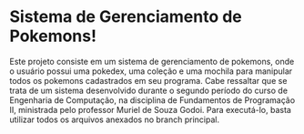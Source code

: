 # Sistema de Gerenciamento de Pokemons!

Este projeto consiste em um sistema de gerenciamento de pokemons, onde o usuário possui uma pokedex, uma coleção e uma mochila para manipular todos os pokemons cadastrados em seu programa.
Cabe ressaltar que se trata de um sistema desenvolvido durante o segundo período do curso de Engenharia de Computação, na disciplina de Fundamentos de Programação II, ministrada pelo professor Muriel de Souza Godoi. Para executá-lo, basta utilizar todos os arquivos anexados no branch principal.
